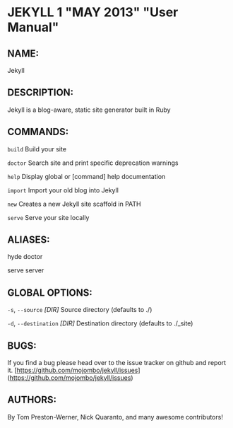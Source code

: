 JEKYLL 1 "MAY 2013" "User Manual"
=================================

NAME:
----

Jekyll

DESCRIPTION:
-----------

Jekyll is a blog-aware, static site generator built in Ruby

COMMANDS:
--------

`build`
  Build your site

`doctor`
  Search site and print specific deprecation warnings

`help`
  Display global or [command] help documentation

`import`
  Import your old blog into Jekyll

`new`
  Creates a new Jekyll site scaffold in PATH

`serve`
  Serve your site locally
 
ALIASES:
-------

hyde
  doctor

serve
  server

GLOBAL OPTIONS:
--------------

`-s`, `--source` *[DIR]*
Source directory (defaults to ./)

`-d`, `--destination` *[DIR]*
Destination directory (defaults to ./_site) 

BUGS:
----

If you find a bug please head over to the issue tracker on github and
report it.  [https://github.com/mojombo/jekyll/issues]
(https://github.com/mojombo/jekyll/issues)

AUTHORS:
-------

By Tom Preston-Werner, Nick Quaranto, and many awesome contributors!
